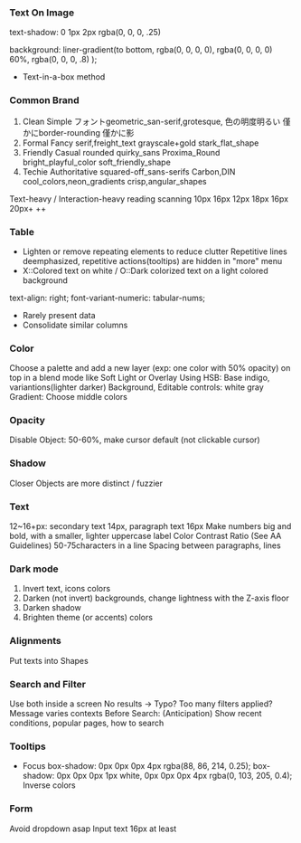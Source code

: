 ### Text On Image
text-shadow: 0 1px 2px rgba(0, 0, 0, .25)

backkground: liner-gradient(to bottom,
  rgba(0, 0, 0, 0),
  rgba(0, 0, 0, 0) 60%,
  rgba(0, 0, 0, .8)
);

- Text-in-a-box method

### Common Brand
1. Clean Simple
フォントgeometric_san-serif,grotesque, 色の明度明るい 僅かにborder-rounding 僅かに影
2. Formal Fancy
serif,freight_text grayscale+gold stark_flat_shape
3. Friendly Casual
rounded quirky_sans Proxima_Round bright_playful_color soft_friendly_shape
4. Techie Authoritative
squared-off_sans-serifs Carbon,DIN cool_colors,neon_gradients crisp,angular_shapes

Text-heavy / Interaction-heavy
reading     scanning
            10px
16px        12px
18px        16px
20px+       ++

### Table
- Lighten or remove repeating elements to reduce clutter
Repetitive lines deemphasized, repetitive actions(tooltips) are hidden in "more" menu
- X::Colored text on white / O::Dark colorized text on a light colored background

text-align: right;
font-variant-numeric: tabular-nums;

- Rarely present data
- Consolidate similar columns

### Color
Choose a palette and add a new layer (exp: one color with 50% opacity) on top in a blend mode like Soft Light or Overlay
Using HSB: Base indigo, variantions(lighter darker)
Background, Editable controls: white gray
Gradient: Choose middle colors

### Opacity
Disable Object: 50-60%, make cursor default (not clickable cursor)

### Shadow
Closer Objects are more distinct / fuzzier

### Text
12~16+px: secondary text 14px, paragraph text 16px
Make numbers big and bold, with a smaller, lighter uppercase label
Color Contrast Ratio (See AA Guidelines)
50-75characters in a line
Spacing between paragraphs, lines

### Dark mode
1. Invert text, icons colors
2. Darken (not invert) backgrounds, change lightness with the Z-axis floor
3. Darken shadow
4. Brighten theme (or accents) colors

### Alignments
Put texts into Shapes

### Search and Filter
Use both inside a screen
No results → Typo? Too many filters applied? Message varies contexts
Before Search: (Anticipation) Show recent conditions, popular pages, how to search

### Tooltips
- Focus
box-shadow: 0px 0px 0px 4px rgba(88, 86, 214, 0.25);
box-shadow: 0px 0px 0px 1px white, 0px 0px 0px 4px rgba(0, 103, 205, 0.4);
Inverse colors

### Form
Avoid dropdown asap
Input text 16px at least
